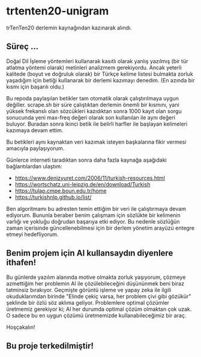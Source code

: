 # trtenten20-unigram

trTenTen20 derlemin kaynağından kazınarak alındı.

## Süreç ...

Doğal Dil İşleme yöntemleri kullanarak kasıtlı olarak yanlış yazılmış (bir tür atlatma yöntemi olarak) metinleri analizmem gerekiyordu. Ancak yeterli kalitede (boyut ve doğruluk olarak) bir Türkçe kelime listesi bulmakta zorluk yaşadığım için betiği kullanarak bir derlemi kazımayı denedim. (En azında bir kısmı için başarılı oldu.)

Bu repoda paylaşılan betikler tam otomatik olarak çalıştırılmaya uygun değiller. scrape.sh bir süre çalıştıktan derlemin önemli bir kısmını, yani yüksek frekanslı olan sözcükleri kazıdıktan sonra 1000 kayıt olan sorgu sonucunda yeni max-freq değeri olarak son kullanılan ile aynı değeri buluyor. Buradan sonra ikinci betik ile belirli harfler ile başlayan kelimeleri kazımaya devam ettim.

Bu betikleri aynı kaynaktan veri kazımak isteyen başkalarına fikir vermesi amacıyla paylaşıyorum.

Günlerce interneti taradıktan sonra daha fazla kaynağa aşağıdaki bağlantılardan ulaştım:

- https://www.denizyuret.com/2006/11/turkish-resources.html
- https://wortschatz.uni-leipzig.de/en/download/Turkish
- https://tulap.cmpe.boun.edu.tr/home
- https://turkishnlp.github.io/list/

Ben algoritmamı bu adresten temin ettiğim bir veri ile çalıştırmaya devam ediyorum. Bununla beraber benim çalışmam için sözlükte bir kelimenin varlığı ve yokluğu doğrudan başarıya etki ediyor. Bu nedenle sözlüğün zaman içerisinde güncellenebilmesi için bir derlem yönetim arayüzü entegre etmeyi hedefliyorum.

## Benim projem için AI kullansaydın diyenlere ithafen!

Bu günlerde yazılım alanında motive olmakta zorluk yaşıyorum, çözmeye azmettiğim her problemin AI ile çözülebileceğini düşününmek beni biraz tatminsiz bırakıyor. Geçmişte görüntü işleme ve yapay zeka ile ilgili okuduklarımdan birinde "Elinde çekiç varsa, her problem çivi gibi gözükür" şeklinde bir özlü söz aklıma geliyor. Problemlere optimal çözümler üretmemiz gerekiyor ki; AI her durumda optimal çözüm olmaktan çok uzak. O sadece bu en uygun çözümü üretmemizde kullanabileceğimiz bir araç.

Hoşçakalın!

## Bu proje terkedilmiştir!